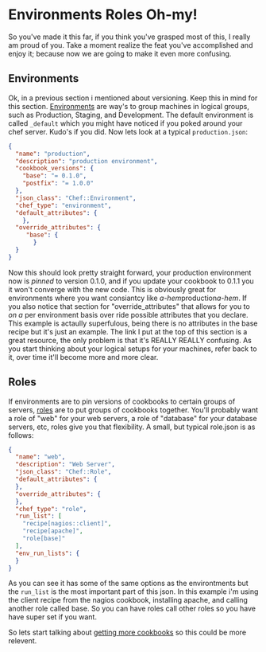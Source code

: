 # Environments Roles Oh-my!

So you've made it this far, if you think you've grasped most of this, I really am proud of you.  Take a moment realize the feat you've accomplished and enjoy it; because now we are going to make it even more confusing.

## Environments

Ok, in a previous section i mentioned about versioning. Keep this in mind for this section. [Environments](http://docs.opscode.com/essentials_environments.html) are way's to group machines in logical groups, such as Production, Staging, and Development. The default environment is called `_default` which you might have noticed if you poked around your chef server.  Kudo's if you did. Now lets look at a typical `production.json`:
```json
{
  "name": "production",
  "description": "production environment",
  "cookbook_versions": {
    "base": "= 0.1.0",
    "postfix": "= 1.0.0"
  },
  "json_class": "Chef::Environment",
  "chef_type": "environment",
  "default_attributes": {
    },
  "override_attributes": {
     "base": {
       }
  }
}
```
Now this should look pretty straight forward, your production environment now is _pinned_ to version 0.1.0, and if you update your cookbook to 0.1.1 you it won't converge with the new code. This is obviously great for environments where you want consiantcy like *a-hem*production*a-hem*. If you also notice that section for "override_attributes" that allows for you to _on a_ per environment basis over ride possible attributes that you declare. This example is actaully superfulous, being there is no attributes in the base recipe but it's just an example. The link I put at the top of this section is a great resource, the only problem is that it's REALLY REALLY confusing. As you start thinking about your logical setups for your machines, refer back to it, over time it'll become more and more clear.

## Roles

If environments are to pin versions of cookbooks to certain groups of servers, [roles](http://docs.opscode.com/essentials_roles.html) are to put groups of cookbooks together.  You'll probably want a role of "web" for your web servers, a role of "database" for your database servers, etc, roles give you that flexibility. A small, but typical role.json is as follows:
```json
{
  "name": "web",
  "description": "Web Server",
  "json_class": "Chef::Role",
  "default_attributes": {
  },
  "override_attributes": {
  },
  "chef_type": "role",
  "run_list": [
    "recipe[nagios::client]",
    "recipe[apache]",
    "role[base]"
  ],
  "env_run_lists": {
  }
}
```
As you can see it has some of the same options as the environtments but the `run_list` is the most important part of this json. In this example i'm using the client recipe from the nagios cookbook, installing apache, and calling another role called base. So you can have roles call other roles so you have have super set if you want.

So lets start talking about [getting more cookbooks](15-places-to-find-cookbooks.md) so this could be more relevent. 
